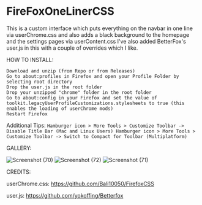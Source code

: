 # FireFoxOneLinerCSS
This is a custom interface which puts everything on the navbar in one line via userChrome.css and also adds a black background to the homepage and the settings pages via userContent.css
I've also added BetterFox's user.js in this with a couple of overrides which I like.



HOW TO INSTALL:

    Download and unzip (from Repo or from Releases)
    Go to about:profiles in Firefox and open your Profile Folder by selecting root directory
    Drop the user.js in the root folder
    Drop your unzipped "chrome" folder in the root folder
    Go to about:config in your Firefox and set the value of toolkit.legacyUserProfileCustomizations.stylesheets to true (this enables the loading of userChrome mods)
    Restart Firefox
    
Additional Tips:
    ``` Hamburger icon > More Tools > Customize Toolbar -> Disable Title Bar (Mac and Linux Users)
        Hamburger icon > More Tools > Customize Toolbar -> Switch to Compact for Toolbar (Multiplatform)
    ```

GALLERY:

![Screenshot
(70)](https://github.com/user-attachments/assets/1021d892-de70-4bb2-a5cc-05165e1780a0)
![Screenshot (72)](https://github.com/user-attachments/assets/426efc6c-dacf-4da2-90f4-7fd49f8f189f)
![Screenshot (71)](https://github.com/user-attachments/assets/18aaa548-9cc6-4d45-9688-13a0e8a70269)



CREDITS:


userChrome.css: https://github.com/Bali10050/FirefoxCSS

user.js: https://github.com/yokoffing/Betterfox
